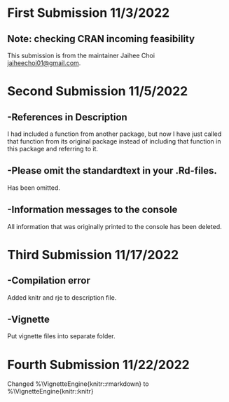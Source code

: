 # First Submission 11/3/2022
## Note: checking CRAN incoming feasibility 
This submission is from the maintainer Jaihee Choi <jaiheechoi01@gmail.com>.


# Second Submission 11/5/2022
## -References in Description
I had included a function from another package, but now I have just called that function from its original package instead of including that function in this package and referring to it.


## -Please omit the standardtext in your .Rd-files.
Has been omitted.

## -Information messages to the console
All information that was originally printed to the console has been deleted. 
# Third Submission 11/17/2022
## -Compilation error
Added knitr and rje to description file.

## -Vignette
Put vignette files into separate folder.

# Fourth Submission 11/22/2022
Changed %\VignetteEngine{knitr::rmarkdown} to %\VignetteEngine{knitr::knitr}
